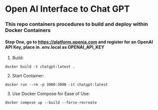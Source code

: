 # Open AI Interface to Chat GPT

### This repo containers procedures to build and deploy within Docker Containers

#### Step One, go to https://platform.openia.com and register for an OpenAI API Key, place in .env.local as OPENAI_API_KEY

1. Build:

~~~ 
docker build -t chatgpt:latest .
~~~

2. Start Container:

~~~ 
docker run --rm -p 3000:3000 -it chatgpt:latest
~~~

3. Use Docker Compose for Ease of Use:

~~~ 
docker compose up --build --force-recreate
~~~